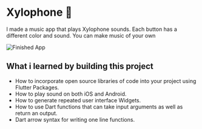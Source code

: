 # Xylophone 🎹

I made a music app that plays Xylophone sounds. Each button has a different color and sound. You can make music of your own

![Finished App](https://github.com/londonappbrewery/Images/blob/master/xylophone-flutter.png)

## What i learned by building this project

- How to incorporate open source libraries of code into your project using Flutter Packages.
- How to play sound on both iOS and Android.
- How to generate repeated user interface Widgets.
- How to use Dart functions that can take input arguments as well as return an output.
- Dart arrow syntax for writing one line functions.
